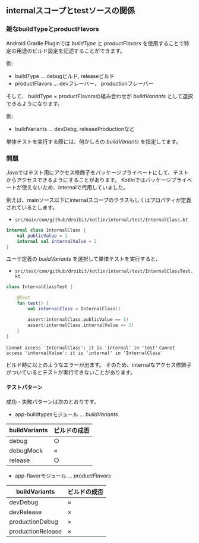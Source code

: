 ## internalスコープとtestソースの関係


### 雑なbuildTypeとproductFlavors

Android Gradle Pluginでは *buildType* と *productFlavors* を使用することで特定の用途のビルド設定を記述することができます。

例:

* buildType ... debugビルド, releaseビルド
* productFlavors ... devフレーバー、 productionフレーバー

そして、 buildType × productFlavorsの組み合わせが *buildVariants* として選択できるようになります。

例:

* buildVariants ... devDebg, releaseProductionなど

単体テストを実行する際には、何かしろの *buildVariants* を指定してます。

### 問題

Javaではテスト用にアクセス修飾子をパッケージプライベートにして、テストからアクセスできるようにすることがあります。
Kotlinではパッケージプライベートが使えないため、internalで代用していました。

例えば、mainソース以下にinternalスコープのクラスもしくはプロパティが定義されているとします。

* `src/main/com/github/droibit/kotlin/internal/test/InternalClass.kt`

```InternalClass.kt
internal class InternalClass {
    val publicValue = 1
    internal val internalValue = 2
}
```

ユーザ定義の *buildVariants* を選択して単体テストを実行すると、

* `src/test/com/github/droibit/kotlin/internal/test/InternalClassTest.kt`

```InternalClassTest.kt
class InternalClassTest {

    @Test
    fun test() {
        val internalClass = InternalClass()

        assert(internalClass.publicValue == 1)
        assert(internalClass.internalValue == 2)
    }
}
```

`Cannot access 'InternalClass': it is 'internal' in 'test'`
`Cannot access 'internalValue': it is 'internal' in 'InternalClass'`

ビルド時に以上のようなエラーが出ます。
そのため、internalなアクセス修飾子がついているとテストが実行できないことがあります。

#### テストパターン

成功・失敗パターンは次のとおりです。

*  app-buildtypesモジュール ... *buildVariants*

|buildVariants| ビルドの成否|
|----|----|
|debug|○|
|debugMock|×|
|release|○|

* app-flavorモジュール ... *productFlavors*

|buildVariants| ビルドの成否|
|----|----|
|devDebug|×|
|devRelease|×|
|productionDebug|×|
|productionRelease|×|
